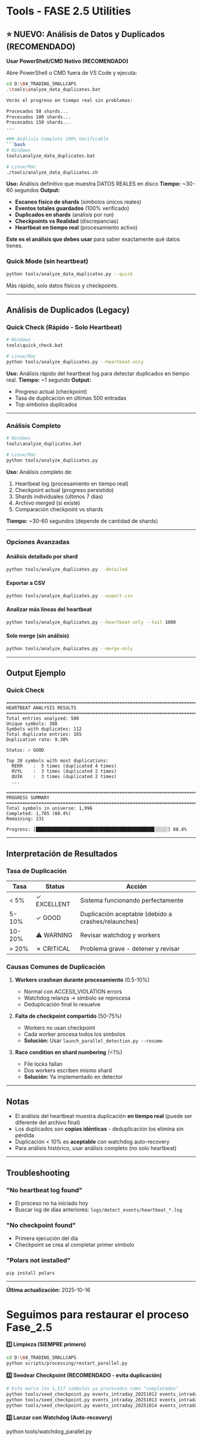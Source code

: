# Tools - FASE 2.5 Utilities

## ⭐ NUEVO: Análisis de Datos y Duplicados (RECOMENDADO)

**Usar PowerShell/CMD Nativo (RECOMENDADO)**

Abre PowerShell o CMD fuera de VS Code y ejecuta:

```sh
cd D:\04_TRADING_SMALLCAPS
.\tools\analyze_data_duplicates.bat

Verás el progreso en tiempo real sin problemas:

Procesados 50 shards...
Procesados 100 shards...
Procesados 150 shards...
...

### Análisis Completo 100% Verificable
```bash
# Windows
tools\analyze_data_duplicates.bat

# Linux/Mac
./tools/analyze_data_duplicates.sh
```

**Uso:** Análisis definitivo que muestra DATOS REALES en disco
**Tiempo:** ~30-60 segundos
**Output:**
- **Escaneo físico de shards** (símbolos únicos reales)
- **Eventos totales guardados** (100% verificado)
- **Duplicados en shards** (análisis por run)
- **Checkpoints vs Realidad** (discrepancias)
- **Heartbeat en tiempo real** (procesamiento activo)

**Este es el análisis que debes usar** para saber exactamente qué datos tienes.

### Quick Mode (sin heartbeat)
```bash
python tools/analyze_data_duplicates.py --quick
```
Más rápido, solo datos físicos y checkpoints.

---

## Análisis de Duplicados (Legacy)

### Quick Check (Rápido - Solo Heartbeat)
```bash
# Windows
tools\quick_check.bat

# Linux/Mac
python tools/analyze_duplicates.py --heartbeat-only
```

**Uso:** Análisis rápido del heartbeat log para detectar duplicados en tiempo real.
**Tiempo:** ~1 segundo
**Output:** 
- Progreso actual (checkpoint)
- Tasa de duplicación en últimas 500 entradas
- Top símbolos duplicados

---

### Análisis Completo
```bash
# Windows
tools\analyze_duplicates.bat

# Linux/Mac
python tools/analyze_duplicates.py
```

**Uso:** Análisis completo de:
1. Heartbeat log (procesamiento en tiempo real)
2. Checkpoint actual (progreso persistido)
3. Shards individuales (últimos 7 días)
4. Archivo merged (si existe)
5. Comparación checkpoint vs shards

**Tiempo:** ~30-60 segundos (depende de cantidad de shards)

---

### Opciones Avanzadas

#### Análisis detallado por shard
```bash
python tools/analyze_duplicates.py --detailed
```

#### Exportar a CSV
```bash
python tools/analyze_duplicates.py --export-csv
```

#### Analizar más líneas del heartbeat
```bash
python tools/analyze_duplicates.py --heartbeat-only --tail 1000
```

#### Solo merge (sin análisis)
```bash
python tools/analyze_duplicates.py --merge-only
```

---

## Output Ejemplo

### Quick Check
```
================================================================================
HEARTBEAT ANALYSIS RESULTS
================================================================================
Total entries analyzed: 500
Unique symbols: 388
Symbols with duplicates: 112
Total duplicate entries: 165
Duplication rate: 9.30%

Status: ✓ GOOD

Top 20 symbols with most duplications:
  REKR    :  5 times (duplicated 4 times)
  RVYL    :  3 times (duplicated 2 times)
  QUIK    :  3 times (duplicated 2 times)
  ...

================================================================================
PROGRESS SUMMARY
================================================================================
Total symbols in universe: 1,996
Completed: 1,765 (88.4%)
Remaining: 231

Progress: [████████████████████████████████████████████░░░░░] 88.4%
```

---

## Interpretación de Resultados

### Tasa de Duplicación

| Tasa | Status | Acción |
|------|--------|--------|
| < 5% | ✓ EXCELLENT | Sistema funcionando perfectamente |
| 5-10% | ✓ GOOD | Duplicación aceptable (debido a crashes/relaunches) |
| 10-20% | ⚠ WARNING | Revisar watchdog y workers |
| > 20% | ✗ CRITICAL | Problema grave - detener y revisar |

### Causas Comunes de Duplicación

1. **Workers crashean durante procesamiento** (0.5-10%)
   - Normal con ACCESS_VIOLATION errors
   - Watchdog relanza → símbolo se reprocesa
   - Deduplicación final lo resuelve

2. **Falta de checkpoint compartido** (50-75%)
   - Workers no usan checkpoint
   - Cada worker procesa todos los símbolos
   - **Solución:** Usar `launch_parallel_detection.py --resume`

3. **Race condition en shard numbering** (<1%)
   - File locks fallan
   - Dos workers escriben mismo shard
   - **Solución:** Ya implementado en detector

---

## Notas

- El análisis del heartbeat muestra duplicación **en tiempo real** (puede ser diferente del archivo final)
- Los duplicados son **copias idénticas** - deduplicación los elimina sin pérdida
- Duplicación < 10% es **aceptable** con watchdog auto-recovery
- Para análisis histórico, usar análisis completo (no solo heartbeat)

---

## Troubleshooting

### "No heartbeat log found"
- El proceso no ha iniciado hoy
- Buscar log de días anteriores: `logs/detect_events/heartbeat_*.log`

### "No checkpoint found"
- Primera ejecución del día
- Checkpoint se crea al completar primer símbolo

### "Polars not installed"
```bash
pip install polars
```

---

**Última actualización:** 2025-10-16

# Seguimos para restaurar el proceso Fase_2.5

**1️⃣ Limpieza (SIEMPRE primero)**

```sh
cd D:\04_TRADING_SMALLCAPS
python scripts/processing/restart_parallel.py
```

**2️⃣ Seedear Checkpoint (RECOMENDADO - evita duplicación)**

```sh
# Esto marca los 1,517 símbolos ya procesados como "completados"
python tools/seed_checkpoint.py events_intraday_20251012 events_intraday_20251016
python tools/seed_checkpoint.py events_intraday_20251013 events_intraday_20251016  
python tools/seed_checkpoint.py events_intraday_20251014 events_intraday_20251016
```

**3️⃣ Lanzar con Watchdog (Auto-recovery)**

python tools/watchdog_parallel.py